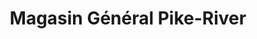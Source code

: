 ---
title: "Magasin Général Pike-River"
url: /saint-pierre-de-veronne-a-pike-river/magasin-general-pike-river/
shop: Lebensmittel
---